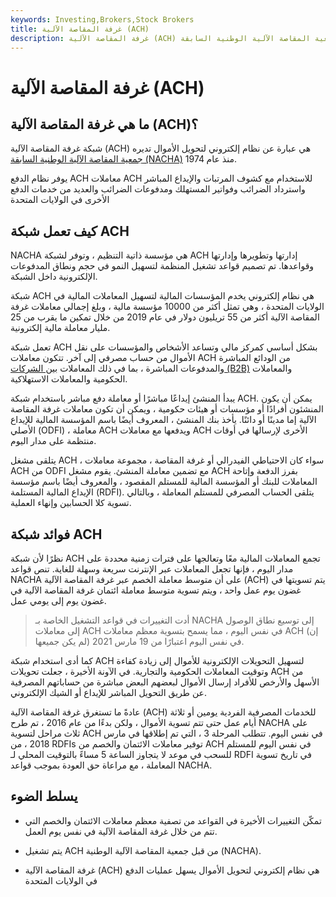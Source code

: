 ```yaml
---
keywords: Investing,Brokers,Stock Brokers
title: غرفة المقاصة الآلية (ACH)
description: غرفة المقاصة الآلية (ACH) هي نظام إلكتروني لتحويل الأموال تديره جمعية المقاصة الآلية الوطنية السابقة (NACHA).
---
```


# غرفة المقاصة الآلية (ACH)
## ما هي غرفة المقاصة الآلية (ACH)؟

شبكة غرفة المقاصة الآلية (ACH) هي عبارة عن نظام إلكتروني لتحويل الأموال تديره [جمعية المقاصة الآلية الوطنية السابقة (NACHA)](/nacha) منذ عام 1974.

يوفر نظام الدفع ACH معاملات ACH للاستخدام مع كشوف المرتبات والإيداع المباشر واسترداد الضرائب وفواتير المستهلك ومدفوعات الضرائب والعديد من خدمات الدفع الأخرى في الولايات المتحدة

## كيف تعمل شبكة ACH

NACHA هي مؤسسة ذاتية التنظيم ، وتوفر لشبكة ACH إدارتها وتطويرها وإدارتها وقواعدها. تم تصميم قواعد تشغيل المنظمة لتسهيل النمو في حجم ونطاق المدفوعات الإلكترونية داخل الشبكة.

شبكة ACH هي نظام إلكتروني يخدم المؤسسات المالية لتسهيل المعاملات المالية في الولايات المتحدة ، وهي تمثل أكثر من 10000 مؤسسة مالية ، وبلغ إجمالي معاملات غرفة المقاصة الآلية أكثر من 55 تريليون دولار في عام 2019 من خلال تمكين ما يقرب من 25 مليار معاملة مالية إلكترونية.

تعمل شبكة ACH بشكل أساسي كمركز مالي وتساعد الأشخاص والمؤسسات على نقل الأموال من حساب مصرفي إلى آخر. تتكون معاملات ACH من الودائع المباشرة والمدفوعات المباشرة ، بما في ذلك المعاملات [بين الشركات (B2B)](/btob) والمعاملات الحكومية والمعاملات الاستهلاكية.

يبدأ المنشئ إيداعًا مباشرًا أو معاملة دفع مباشر باستخدام شبكة ACH. يمكن أن يكون المنشئون أفرادًا أو مؤسسات أو هيئات حكومية ، ويمكن أن تكون معاملات غرفة المقاصة الآلية إما مدينًا أو دائنًا. يأخذ بنك المنشئ ، المعروف أيضًا باسم المؤسسة المالية للإيداع الأصلي (ODFI) ، معاملة ACH ويدفعها مع معاملات ACH الأخرى لإرسالها في أوقات منتظمة على مدار اليوم.

يتلقى مشغل ACH ، سواء كان الاحتياطي الفيدرالي أو غرفة المقاصة ، مجموعة معاملات ACH من ODFI مع تضمين معاملة المنشئ. يقوم مشغل ACH بفرز الدفعة وإتاحة المعاملات للبنك أو المؤسسة المالية للمستلم المقصود ، والمعروف أيضًا باسم مؤسسة الإيداع المالية المستلمة (RDFI). يتلقى الحساب المصرفي للمستلم المعاملة ، وبالتالي تسوية كلا الحسابين وإنهاء العملية.

## فوائد شبكة ACH

نظرًا لأن شبكة ACH تجمع المعاملات المالية معًا وتعالجها على فترات زمنية محددة على مدار اليوم ، فإنها تجعل المعاملات عبر الإنترنت سريعة وسهلة للغاية. تنص قواعد NACHA على أن متوسط معاملة الخصم عبر غرفة المقاصة الآلية (ACH) يتم تسويتها في غضون يوم عمل واحد ، ويتم تسوية متوسط معاملة ائتمان غرفة المقاصة الآلية في غضون يوم إلى يومي عمل.

> أدت التغييرات في قواعد التشغيل الخاصة بـ NACHA إلى توسيع نطاق الوصول إلى معاملات ACH في نفس اليوم ، مما يسمح بتسوية معظم معاملات ACH (إن لم يكن جميعها) في نفس اليوم اعتبارًا من 19 مارس 2021.

>

كما أدى استخدام شبكة ACH لتسهيل التحويلات الإلكترونية للأموال إلى زيادة كفاءة وتوقيت المعاملات الحكومية والتجارية. في الآونة الأخيرة ، جعلت تحويلات ACH من الأسهل والأرخص للأفراد إرسال الأموال لبعضهم البعض مباشرة من حساباتهم المصرفية عن طريق التحويل المباشر للإيداع أو الشيك الإلكتروني.

عادةً ما تستغرق غرفة المقاصة الآلية (ACH) للخدمات المصرفية الفردية يومين أو ثلاثة أيام عمل حتى تتم تسوية الأموال ، ولكن بدءًا من عام 2016 ، تم طرح NACHA على ثلاث مراحل لتسوية ACH في نفس اليوم. تتطلب المرحلة 3 ، التي تم إطلاقها في مارس 2018 ، من RDFIs توفير معاملات الائتمان والخصم من ACH في نفس اليوم للمستلم للسحب في موعد لا يتجاوز الساعة 5 مساءً بالتوقيت المحلي لـ RDFI في تاريخ تسوية المعاملة ، مع مراعاة حق العودة بموجب قواعد NACHA.

## يسلط الضوء

- تمكّن التغييرات الأخيرة في القواعد من تصفية معظم معاملات الائتمان والخصم التي تتم من خلال غرفة المقاصة الآلية في نفس يوم العمل.

- يتم تشغيل ACH من قبل جمعية المقاصة الآلية الوطنية (NACHA).

- غرفة المقاصة الآلية (ACH) هي نظام إلكتروني لتحويل الأموال يسهل عمليات الدفع في الولايات المتحدة

